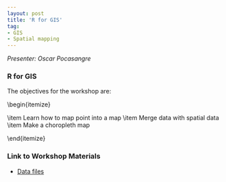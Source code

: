```yaml
---
layout: post
title: 'R for GIS'
tag:
- GIS
- Spatial mapping
---
```


*Presenter: Oscar Pocasangre*

### R for GIS

The objectives for the workshop are:

\begin{itemize}

\item Learn how to map point into a map
\item Merge data with spatial data
\item Make a choropleth map

\end{itemize}


### Link to Workshop Materials

- [Data files](https://www.dropbox.com/sh/usg9uuf2i348ppo/AADSsp5rePs0T7EQlKl32o1pa?dl=0)





